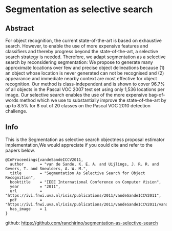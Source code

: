 # Segmentation as selective search

## Abstract
For object recognition, the current state-of-the-art is based on exhaustive search. However, to enable the use of more expensive features and classifiers and thereby progress beyond the state-of-the-art, a selective search strategy is needed. Therefore, we adapt segmentation as a selective search by reconsidering segmentation: We propose to generate many approximate locations over few and precise object delineations because (1) an object whose location is never generated can not be recognised and (2) appearance and immediate nearby context are most effective for object recognition. 
Our method is class-independent and is shown to cover 96.7% of all objects in the Pascal VOC 2007 test set using only 1,536 locations per image. Our selective search enables the use of the more expensive bag-of-words method which we use to substantially improve the state-of-the-art by up to 8.5% for 8 out of 20 classes on the Pascal VOC 2010 detection challenge.

## Info
This is the Segmentation as selective search objectness proposal estimator implementation,We would appreciate if you could cite and refer to  the papers below.

```
@InProceedings{vandeSandeICCV2011,
  author       = "van de Sande, K. E. A. and Uijlings, J. R. R. and Gevers, T. and Smeulders, A. W. M.",
  title        = "Segmentation As Selective Search for Object Recognition",
  booktitle    = "IEEE International Conference on Computer Vision",
  year         = "2011",
  url          = "https://ivi.fnwi.uva.nl/isis/publications/2011/vandeSandeICCV2011",
  pdf          = "https://ivi.fnwi.uva.nl/isis/publications/2011/vandeSandeICCV2011/vandeSandeICCV2011.pdf",
  has_image    = 1
}
```
github: https://github.com/ranchirino/segmentation-as-selective-search
